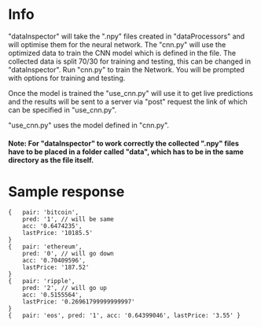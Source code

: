 # Info 
"dataInspector" will take the ".npy" files created in "dataProcessors" and will optimise them for the neural network. The "cnn.py" will use the optimized data to train the CNN model which is defined in the file. The collected data is split 70/30 for training and testing, this can be changed in "dataInspector". 
Run "cnn.py" to train the Network. You will be prompted with options for training and testing.

Once the model is trained the "use_cnn.py" will use it to get live predictions and the results will be sent to a server via "post" request the link of which can be specified in "use_cnn.py".

"use_cnn.py" uses the model defined in "cnn.py".

#### Note: For "dataInspector" to work correctly the collected ".npy" files have to be placed in a folder called "data", which has to be in the same directory as the file itself.  

# Sample response



    {   pair: 'bitcoin',
        pred: '1', // will be same
        acc: '0.6474235',
        lastPrice: '10185.5' 
    }
    {   pair: 'ethereum',
        pred: '0', // will go down
        acc: '0.70409596',
        lastPrice: '187.52' 
    }
    {   pair: 'ripple',
        pred: '2', // will go up
        acc: '0.5155564',
        lastPrice: '0.26961799999999997' 
    }
    {   pair: 'eos', pred: '1', acc: '0.64399046', lastPrice: '3.55' }
